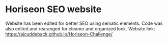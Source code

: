 # Horiseon SEO website 
Website has been edited for better SEO using sematic elements.
Code was also edited and rearanged for cleaner and organized look.
Website link: https://ajcuddeback.github.io/Horiseon-Challenge/